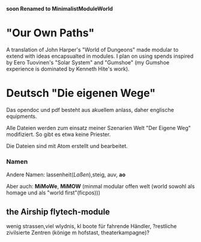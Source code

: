 __soon Renamed to MinimalistModuleWorld__

# "Our Own Paths"
A translation of John Harper's "World of Dungeons" made modular to extend with ideas encapsualted in modules. I plan on using spends inspired by Eero Tuovinen's "Solar System" and "Gumshoe" (my Gumshoe experience is dominated by Kenneth Hite's work).

# Deutsch "Die eigenen Wege"
Das opendoc und pdf besteht aus akuellem anlass, daher englische equipments.

Alle Dateien werden zum einsatz meiner Szenarien Welt "Der Eigene Weg" modifiziert. So gibt es etwa keine Priester.

Die Dateien sind mit Atom erstellt und bearbeitet.

### Namen
Andere Namen: lassenheit(_Laßen_),steig, auv, __ao__

Aber auch: **MiMoWe**, __MiMOW__ (minmal modular offen welt (world sowohl als homage und als "world first"(ficpos)))

## the Airship flytech-module
wenig strassen,viel wlydnis, kl boote für fahrende Händler, ?restliche zivilsierte Zentren (könige m hofstast, theaterkampagne)?
